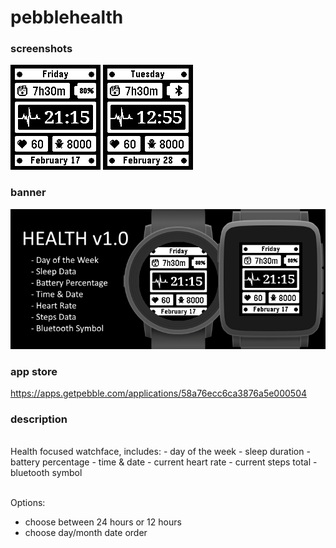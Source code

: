 # pebblehealth
### screenshots

![diorite.png](/assets/diorite.png)
![basalt-bluetooth.png](/assets/basalt-bluetooth.png)

### banner

![banner.png](/assets/banner.png)

### app store

https://apps.getpebble.com/applications/58a76ecc6ca3876a5e000504

### description
<br />
Health focused watchface, includes:
 - day of the week
 - sleep duration
 - battery percentage
 - time & date
 - current heart rate
 - current steps total
 - bluetooth symbol<br />
<br />

Options:
 - choose between 24 hours or 12 hours
 - choose day/month date order
